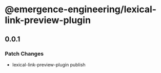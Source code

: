 # @emergence-engineering/lexical-link-preview-plugin

## 0.0.1

### Patch Changes

- lexical-link-preview-plugin publish
